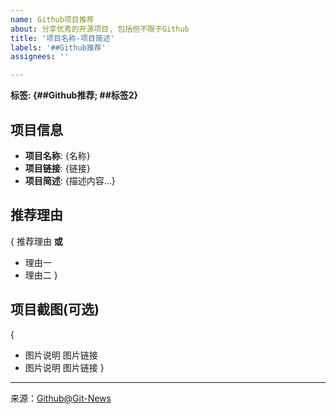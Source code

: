 ```yaml
---
name: Github项目推荐
about: 分享优秀的开源项目, 包括但不限于Github
title: '项目名称-项目简述'
labels: '##Github推荐'
assignees: ''

---
```



**标签: {##Github推荐; ##标签2}**

## 项目信息
 - **项目名称**: {名称}
 - **项目链接**: {链接}
 - **项目简述**:
	{描述内容...}

## 推荐理由
{ 
推荐理由
**或**
- 理由一
- 理由二
}

## 项目截图(可选)
{
- 图片说明
	图片链接
- 图片说明
	图片链接
}




[^_^]: # (请勿修改下面的内容, 感谢🙇‍🙇‍🙇‍!)
<!--
  Template: git_recommend
  Updated: 2020/01/05
-->
* * * * * * * * * * * * * * * * * * * * * * * * * * * * * * * *
来源：[Github@Git-News](https://github.com/Git-News)

